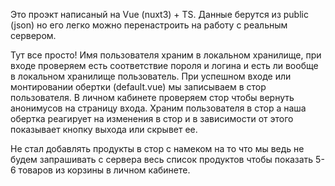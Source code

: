 Это проэкт написаный на Vue (nuxt3) + TS.
Данные берутся из public (json) но его легко можно перенастроить на работу с реальным сервером.

Тут все просто! Имя пользователя храним в локальном хранилище, при входе проверяем есть соответствие пороля и логина и есть ли вообще в локальном хранилище пользователь. При успешном входе или монтировании обертки (default.vue) мы записываем в стор пользователя. В личном кабинете проверяем стор чтобы вернуть анонимусов на страницу входа.
Храним пользователя в стор а наша обертка реагирует на изменения в стор и в зависимости от этого показывает кнопку выхода или скрывет ее.

Не стал добавлять продукты в стор с намеком на то что мы ведь не будем запрашивать с сервера весь список продуктов чтобы показать 5-6 товаров из корзины в личном кабинете.
